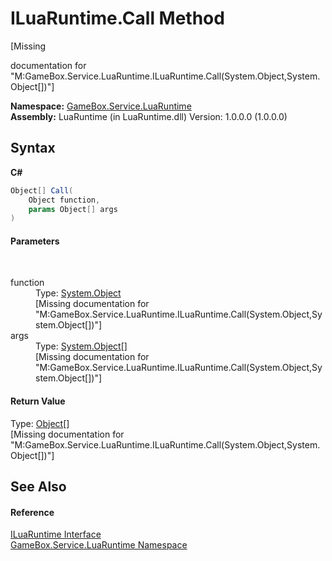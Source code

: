 # ILuaRuntime.Call Method 
 

\[Missing <summary> documentation for "M:GameBox.Service.LuaRuntime.ILuaRuntime.Call(System.Object,System.Object[])"\]

**Namespace:**&nbsp;<a href="0ce109c1-664b-61df-f44d-f1eea7f8a1d9">GameBox.Service.LuaRuntime</a><br />**Assembly:**&nbsp;LuaRuntime (in LuaRuntime.dll) Version: 1.0.0.0 (1.0.0.0)

## Syntax

**C#**<br />
``` C#
Object[] Call(
	Object function,
	params Object[] args
)
```


#### Parameters
&nbsp;<dl><dt>function</dt><dd>Type: <a href="http://msdn2.microsoft.com/zh-cn/library/e5kfa45b" target="_blank">System.Object</a><br />\[Missing <param name="function"/> documentation for "M:GameBox.Service.LuaRuntime.ILuaRuntime.Call(System.Object,System.Object[])"\]</dd><dt>args</dt><dd>Type: <a href="http://msdn2.microsoft.com/zh-cn/library/e5kfa45b" target="_blank">System.Object</a>[]<br />\[Missing <param name="args"/> documentation for "M:GameBox.Service.LuaRuntime.ILuaRuntime.Call(System.Object,System.Object[])"\]</dd></dl>

#### Return Value
Type: <a href="http://msdn2.microsoft.com/zh-cn/library/e5kfa45b" target="_blank">Object</a>[]<br />\[Missing <returns> documentation for "M:GameBox.Service.LuaRuntime.ILuaRuntime.Call(System.Object,System.Object[])"\]

## See Also


#### Reference
<a href="94f69609-cd4e-d42d-4bcd-7e19dfd558ea">ILuaRuntime Interface</a><br /><a href="0ce109c1-664b-61df-f44d-f1eea7f8a1d9">GameBox.Service.LuaRuntime Namespace</a><br />